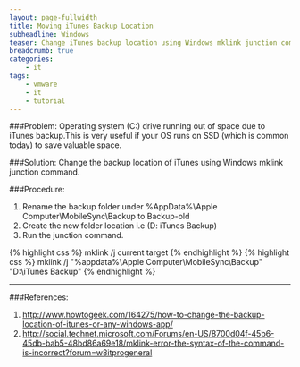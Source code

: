 ```yaml
---
layout: page-fullwidth
title: Moving iTunes Backup Location
subheadline: Windows
teaser: Change iTunes backup location using Windows mklink junction command.
breadcrumb: true
categories: 
    - it
tags:
    - vmware
    - it
    - tutorial
---
```


###Problem: 
Operating system (C:) drive running out of space due to iTunes backup.This is very useful if your OS runs on SSD (which is common today) to save valuable space.

###Solution: 
Change the backup location of iTunes using Windows mklink junction command.

###Procedure:
1. Rename the backup folder under %AppData%\Apple Computer\MobileSync\Backup to Backup-old
2. Create the new folder location i.e (D: iTunes Backup)
3. Run the junction command.

{% highlight css %}
    mklink /j current target
{% endhighlight %}
{% highlight css %}
    mklink /j "%appdata%\Apple Computer\MobileSync\Backup" "D:\iTunes Backup"
{% endhighlight %}

----------

###References:

1. http://www.howtogeek.com/164275/how-to-change-the-backup-location-of-itunes-or-any-windows-app/
2. http://social.technet.microsoft.com/Forums/en-US/8700d04f-45b6-45db-bab5-48bd86a69e18/mklink-error-the-syntax-of-the-command-is-incorrect?forum=w8itprogeneral